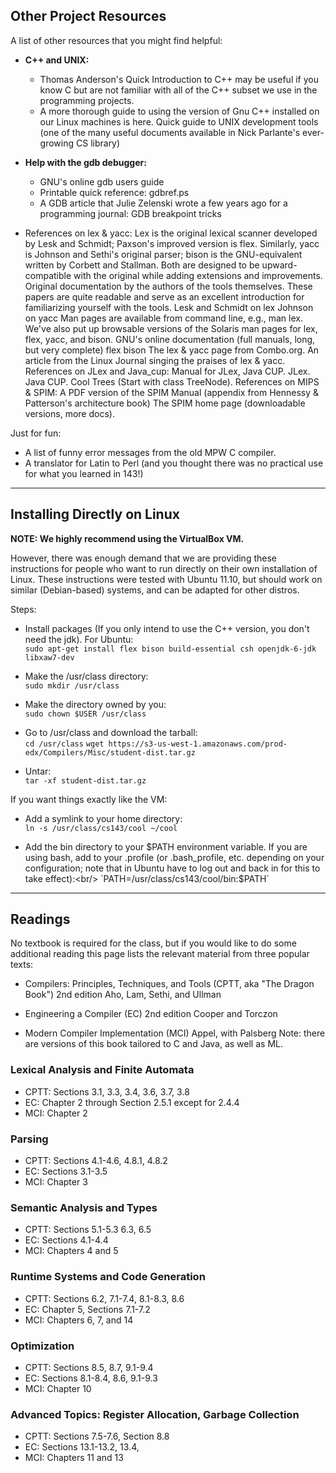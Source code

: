 ## Other Project Resources
A list of other resources that you might find helpful:

- **C++ and UNIX:**<br/>
  - Thomas Anderson's Quick Introduction to C++ may be useful if you know C but are not familiar with all of the C++ subset we use in the programming projects.
  - A more thorough guide to using the version of Gnu C++ installed on our Linux machines is here.
Quick guide to UNIX development tools (one of the many useful documents available in Nick Parlante's ever-growing CS library)

- **Help with the gdb debugger:**
  - GNU's online gdb users guide
  - Printable quick reference: gdbref.ps
  - A GDB article that Julie Zelenski wrote a few years ago for a programming journal: GDB breakpoint tricks

- References on lex & yacc:
Lex is the original lexical scanner developed by Lesk and Schmidt; Paxson's improved version is flex. Similarly, yacc is Johnson and Sethi's original parser; bison is the GNU-equivalent written by Corbett and Stallman. Both are designed to be upward-compatible with the original while adding extensions and improvements.
Original documentation by the authors of the tools themselves. These papers are quite readable and serve as an excellent introduction for familiarizing yourself with the tools.
Lesk and Schmidt on lex
Johnson on yacc
Man pages are available from command line, e.g., man lex. We've also put up browsable versions of the Solaris man pages for lex, flex, yacc, and bison.
GNU's online documentation (full manuals, long, but very complete)
flex
bison
The lex & yacc page from Combo.org.
An article from the Linux Journal singing the praises of lex & yacc.
References on JLex and Java_cup:
Manual for JLex, Java CUP.
JLex.
Java CUP.
Cool Trees (Start with class TreeNode).
References on MIPS & SPIM:
A PDF version of the SPIM Manual (appendix from Hennessy & Patterson's architecture book)
The SPIM home page (downloadable versions, more docs).

Just for fun:

- A list of funny error messages from the old MPW C compiler.
- A translator for Latin to Perl (and you thought there was no practical use for what you learned in 143!)

****

## Installing Directly on Linux
**NOTE: We highly recommend using the VirtualBox VM.**

However, there was enough demand that we are providing these instructions for people who want to run directly on their own installation of Linux. These instructions were tested with Ubuntu 11.10, but should work on similar (Debian-based) systems, and can be adapted for other distros.

Steps:

- Install packages (If you only intend to use the C++ version, you don't need the jdk). For Ubuntu:<br/>
`sudo apt-get install flex bison build-essential csh openjdk-6-jdk libxaw7-dev`

- Make the /usr/class directory:<br/>
`sudo mkdir /usr/class`

- Make the directory owned by you:<br/>
`sudo chown $USER /usr/class`

- Go to /usr/class and download the tarball:<br/>
`cd /usr/class`
`wget https://s3-us-west-1.amazonaws.com/prod-edx/Compilers/Misc/student-dist.tar.gz`
- Untar:<br/>
`tar -xf student-dist.tar.gz`

If you want things exactly like the VM:

- Add a symlink to your home directory:<br/>
`ln -s /usr/class/cs143/cool ~/cool`

- Add the bin directory to your $PATH environment variable. If you are using bash, add to your .profile (or .bash_profile, etc. depending on your configuration; note that in Ubuntu have to log out and back in for this to take effect):<br/>
`PATH=/usr/class/cs143/cool/bin:$PATH`

****

## Readings
No textbook is required for the class, but if you would like to do some additional reading this page lists the relevant material from three popular texts:

- Compilers: Principles, Techniques, and Tools (CPTT, aka "The Dragon Book")
2nd edition
Aho, Lam, Sethi, and Ullman

- Engineering a Compiler (EC)
2nd edition
Cooper and Torczon

- Modern Compiler Implementation (MCI)
Appel, with Palsberg
Note: there are versions of this book tailored to C and Java, as well as ML.

### Lexical Analysis and Finite Automata

- CPTT: Sections 3.1, 3.3, 3.4, 3.6, 3.7, 3.8
- EC: Chapter 2 through Section 2.5.1 except for 2.4.4
- MCI: Chapter 2

### Parsing
- CPTT: Sections 4.1-4.6, 4.8.1, 4.8.2
- EC: Sections 3.1-3.5
- MCI: Chapter 3

### Semantic Analysis and Types
- CPTT: Sections 5.1-5.3 6.3, 6.5
- EC: Sections 4.1-4.4
- MCI: Chapters 4 and 5

### Runtime Systems and Code Generation
- CPTT: Sections 6.2, 7.1-7.4, 8.1-8.3, 8.6
- EC: Chapter 5, Sections 7.1-7.2
- MCI: Chapters 6, 7, and 14

### Optimization
- CPTT: Sections 8.5, 8.7, 9.1-9.4
- EC: Sections 8.1-8.4, 8.6, 9.1-9.3
- MCI: Chapter 10

### Advanced Topics: Register Allocation, Garbage Collection
- CPTT: Sections 7.5-7.6, Section 8.8
- EC: Sections 13.1-13.2, 13.4,
- MCI: Chapters 11 and 13
